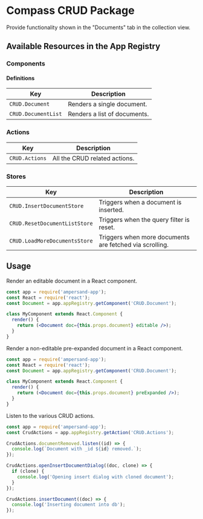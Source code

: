 # Compass CRUD Package

Provide functionality shown in the "Documents" tab in the collection view.

## Available Resources in the App Registry

### Components

#### Definitions

| Key                 | Description                  |
|---------------------|------------------------------|
| `CRUD.Document`     | Renders a single document.   |
| `CRUD.DocumentList` | Renders a list of documents. |

### Actions

| Key            | Description                   |
|----------------|-------------------------------|
| `CRUD.Actions` | All the CRUD related actions. |

### Stores

| Key                           | Description
|-------------------------------|---------------------------------------------------------|
| `CRUD.InsertDocumentStore`    | Triggers when a document is inserted.                   |
| `CRUD.ResetDocumentListStore` | Triggers when the query filter is reset.                |
| `CRUD.LoadMoreDocumentsStore` | Triggers when more documents are fetched via scrolling. |

## Usage

Render an editable document in a React component.

```jsx
const app = require('ampersand-app');
const React = require('react');
const Document = app.appRegistry.getComponent('CRUD.Document');

class MyComponent extends React.Component {
  render() {
    return (<Document doc={this.props.document} editable />);
  }
}
```

Render a non-editable pre-expanded document in a React component.

```jsx
const app = require('ampersand-app');
const React = require('react');
const Document = app.appRegistry.getComponent('CRUD.Document');

class MyComponent extends React.Component {
  render() {
    return (<Document doc={this.props.document} preExpanded />);
  }
}
```

Listen to the various CRUD actions.

```javascript
const app = require('ampersand-app');
const CrudActions = app.appRegistry.getAction('CRUD.Actions');

CrudActions.documentRemoved.listen((id) => {
  console.log(`Document with _id ${id} removed.`);
});

CrudActions.openInsertDocumentDialog((doc, clone) => {
  if (clone) {
    console.log('Opening insert dialog with cloned document');
  }
});

CrudActions.insertDocument((doc) => {
  console.log('Inserting document into db');
});
```
